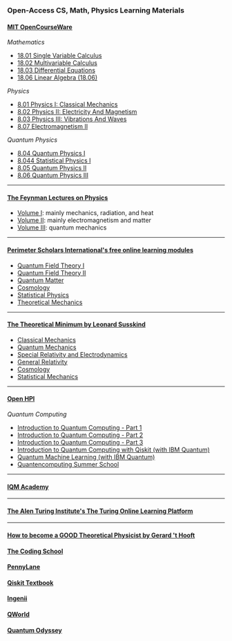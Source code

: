 ### Open-Access CS, Math, Physics Learning Materials


#### [MIT OpenCourseWare](https://www.ocw.somaliren.org.so/courses/find-by-topic/#cat=science&subcat=physics&spec=theoreticalphysics)

*Mathematics*

- [18.01 Single Variable Calculus](https://ocw.mit.edu/courses/18-01sc-single-variable-calculus-fall-2010/pages/syllabus/)
- [18.02 Multivariable Calculus](https://ocw.mit.edu/courses/18-02sc-multivariable-calculus-fall-2010/pages/syllabus/)
- [18.03 Differential Equations](https://ocw.mit.edu/courses/18-03sc-differential-equations-fall-2011/)
- [18.06 Linear Algebra (18.06)](https://ocw.mit.edu/courses/18-06sc-linear-algebra-fall-2011/pages/syllabus/)

*Physics*

- [8.01 Physics I: Classical Mechanics](https://ocw.mit.edu/courses/8-01sc-classical-mechanics-fall-2016/pages/syllabus/)
- [8.02 Physics II: Electricity And Magnetism](https://ocw.mit.edu/courses/8-02-physics-ii-electricity-and-magnetism-spring-2007/pages/syllabus/)
- [8.03 Physics III: Vibrations And Waves](https://ocw.mit.edu/courses/8-03sc-physics-iii-vibrations-and-waves-fall-2016/pages/syllabus/)
- [8.07 Electromagnetism II](https://www.ocw.somaliren.org.so/courses/physics/8-07-electromagnetism-ii-fall-2012/index.htm)

*Quantum Physics*

- [8.04 Quantum Physics I](https://ocw.mit.edu/courses/8-04-quantum-physics-i-spring-2016/pages/syllabus/)
- [8.044 Statistical Physics I](https://ocw.mit.edu/courses/8-044-statistical-physics-i-spring-2013/pages/syllabus/)
- [8.05 Quantum Physics II](https://ocw.mit.edu/courses/8-05-quantum-physics-ii-fall-2013/pages/syllabus/)
- [8.06 Quantum Physics III](https://ocw.mit.edu/courses/8-06-quantum-physics-iii-spring-2018/pages/syllabus/)
  
---

#### [The Feynman Lectures on Physics](https://www.feynmanlectures.caltech.edu/)

- [Volume I](https://www.feynmanlectures.caltech.edu/I_toc.html): mainly mechanics, radiation, and heat
- [Volume II](https://www.feynmanlectures.caltech.edu/II_toc.html): mainly electromagnetism and matter
- [Volume III](https://www.feynmanlectures.caltech.edu/III_toc.html): quantum mechanics

---

#### [Perimeter Scholars International's free online learning modules](https://perimeterinstitute.ca/online-courses)

- [Quantum Field Theory I](https://psi-online.perimeterinstitute.ca/courses/quantum-field-theory-i-student)
- [Quantum Field Theory II](https://psi-online.perimeterinstitute.ca/courses/quantum-field-theory-ii-student)
- [Quantum Matter](https://psi-online.perimeterinstitute.ca/courses/condensed-matter-iii-student)
- [Cosmology](https://psi-online.perimeterinstitute.ca/courses/cosmology)
- [Statistical Physics](https://psi-online.perimeterinstitute.ca/courses/take/statistical-physics)
- [Theoretical Mechanics](https://psi-online.perimeterinstitute.ca/courses/theoretical-mechanics)

---

#### [The Theoretical Minimum by Leonard Susskind](https://theoreticalminimum.com/about)

- [Classical Mechanics](https://theoreticalminimum.com/courses/classical-mechanics/2011/fall)
- [Quantum Mechanics](https://theoreticalminimum.com/courses/quantum-mechanics/2012/winter)
- [Special Relativity and Electrodynamics](https://theoreticalminimum.com/courses/special-relativity-and-electrodynamics/2012/spring)
- [General Relativity](https://theoreticalminimum.com/courses/general-relativity/2012/fall)
- [Cosmology](https://theoreticalminimum.com/courses/cosmology/2013/winter)
- [Statistical Mechanics](https://theoreticalminimum.com/courses/statistical-mechanics/2013/spring)

---

#### [Open HPI](https://open.hpi.de/courses)

*Quantum Computing*

- [Introduction to Quantum Computing - Part 1](https://open.hpi.de/courses/qc-intro-1-2022)
- [Introduction to Quantum Computing - Part 2](https://open.hpi.de/courses/qc-intro-2-2022)
- [Introduction to Quantum Computing - Part 3](https://open.hpi.de/courses/qc-intro-3-2023)
- [Introduction to Quantum Computing with Qiskit (with IBM Quantum)](https://open.hpi.de/courses/qc-qiskit2022)
- [Quantum Machine Learning (with IBM Quantum)](https://open.hpi.de/courses/qc-machineLearning2023)
- [Quantencomputing Summer School](https://open.hpi.de/courses/summerschool2024)

---

#### [IQM Academy](https://www.iqmacademy.com/)

---

#### [The Alen Turing Institute's The Turing Online Learning Platform](https://www.turing.ac.uk/courses)

---

#### [How to become a GOOD Theoretical Physicist by Gerard 't Hooft](https://www.goodtheorist.science/)

#### [The Coding School](https://the-cs.org/)

#### [PennyLane](https://pennylane.ai/)

#### [Qiskit Textbook](https://github.com/qiskit-community/qiskit-textbook)

#### [Ingenii](https://www.ingenii.io/)

#### [QWorld]()

#### [Quantum Odyssey](https://store.steampowered.com/app/2802710/Quantum_Odyssey/)




